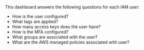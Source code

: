 This dashboard answers the following questions for each IAM user:

- How is the user configured?
- What tags are applied?
- How many access keys does the user have?
- How is the MFA configured?
- What groups are associated with the user?
- What are the AWS managed policies associated with user?

